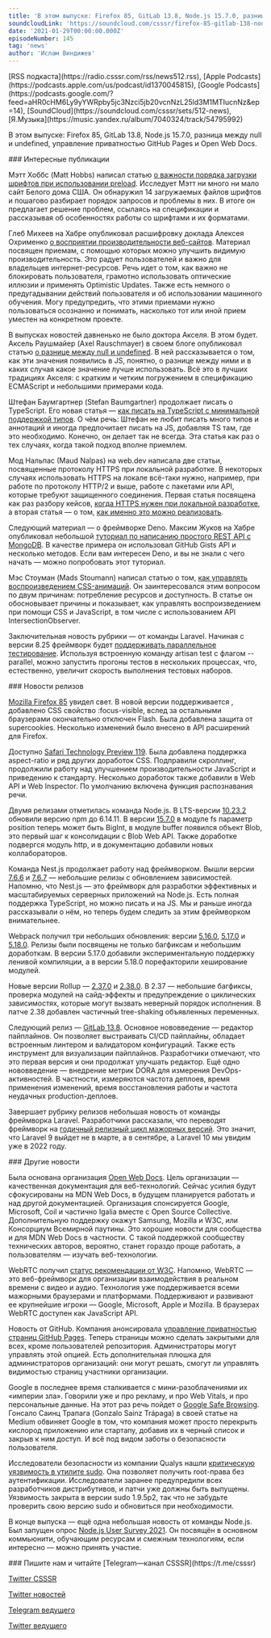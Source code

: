 ```yaml
---
title: 'В этом выпуске: Firefox 85, GitLab 13.8, Node.js 15.7.0, разница между null и undefined, управление приватностью GitHub Pages и Open Web Docs.'
soundcloudLink: 'https://soundcloud.com/csssr/firefox-85-gitlab-138-nodejs-1570-null-i-undefined-privatnost-github-pages-i-open-web-docs'
date: '2021-01-29T00:00:00.000Z'
episodeNumber: 145
tag: 'news'
author: 'Ислам Виндижев'
---
```


<Note>
  [RSS подкаста](https://radio.csssr.com/rss/news512.rss), [Apple Podcasts](https://podcasts.apple.com/us/podcast/id1370045815), [Google Podcasts](https://podcasts.google.com/?feed=aHR0cHM6Ly9yYWRpby5jc3Nzci5jb20vcnNzL25ld3M1MTIucnNz&ep=14), [SoundCloud](https://soundcloud.com/csssr/sets/512-news), [Я.Музыка](https://music.yandex.ru/album/7040324/track/54795992)
</Note>

В этом выпуске: Firefox 85, GitLab 13.8, Node.js 15.7.0, разница между null и undefined, управление приватностью GitHub Pages и Open Web Docs.

<ParagraphWithImage imageName="manWithLaptop" imageSide="right">
  ### Интересные публикации

Мэтт Хоббс (Matt Hobbs) написал статью [о важности порядка загрузки шрифтов при использовании preload](https://nooshu.github.io/blog/2021/01/23/the-importance-of-font-face-source-order-when-used-with-preload/). Исследует Мэтт ни много ни мало сайт Белого дома США. Он обнаружил 14 загружаемых файлов шрифтов и пошагово разбирает порядок запросов и проблемы в них. В итоге он предлагает решение проблем, ссылаясь на спецификации и рассказывая об особенностях работы со шрифтами и их форматами.
</ParagraphWithImage>

Глеб Михеев на Хабре опубликовал расшифровку доклада Алексея Охрименко [о восприятии производительности веб-сайтов](https://habr.com/ru/company/oleg-bunin/blog/538466/). Материал посвящен приемам, с помощью которых можно улучшить видимую производительность. Это радует пользователей и важно для владельцев интернет-ресурсов. Речь идет о том, как важно не блокировать пользователя, грамотно использовать оптические иллюзии и применять Optimistic Updates. Также есть немного о предугадывании действий пользователя и об использовании машинного обучения. Могу предупредить, что этими приемами нужно пользоваться осознанно и понимать, насколько тот или иной прием уместен на конкретном проекте.

В выпусках новостей давненько не было доктора Акселя. В этом будет. Аксель Раушмайер (Axel Rauschmayer) в своем блоге опубликовал статью [о разнице между null и undefined](https://2ality.com/2021/01/undefined-null-revisited.html). В ней рассказывается о том, как эти значения появились в JS, понятно, о разнице между ними и в каких случая какое значение лучше использовать. Всё это в лучших традициях Акселя: с кратким и четким погружением в спецификацию ECMAScript и небольшими примерами кода.

Штефан Баумгартнер (Stefan Baumgartner) продолжает писать о TypeScript. Его новая статья — [как писать на TypeScript с минимальной поддержкой типов](https://fettblog.eu/low-maintenance-types-typescript/). О чём речь: Штефан не любит писать много типов и аннотаций и иногда предпочитает писать на JS, добавляя TS там, где это необходимо. Конечно, он делает так не всегда. Эта статья как раз о тех случаях, когда такой подход вполне приемлем.

Мод Нальпаc (Maud Nalpas) на web.dev написала две статьи, посвященные протоколу HTTPS при локальной разработке. В некоторых случаях использовать HTTPS на локале всё-таки нужно, например, при работе по протоколу HTTP/2 и выше, работе с пакетами или API, которые требуют защищенного соединения. Первая статья посвящена как раз разбору кейсов, [когда HTTPS нужен при локальной разработке](https://web.dev/when-to-use-local-https/), а вторая статья — о том, [как именно это можно реализовать](https://web.dev/how-to-use-local-https/).

Следующий материал — о фреймворке Deno. Максим Жуков на Хабре опубликовал небольшой [туториал по написанию простого REST API с MongoDB](https://habr.com/ru/post/539212/). В качестве примера он использовал GitHub Gists API и несколько методов. Если вам интересен Deno, и вы не знали с чего начать — можно попробовать этот туториал.

Мэс Стоуман (Mads Stoumann) написал статью о том, [как управлять воспроизведением CSS-анимаций](https://css-tricks.com/how-to-play-and-pause-css-animations-with-css-custom-properties/). Он заинтересовался этим вопросом по двум причинам: потребление ресурсов и доступность. В статье он обосновывает причины и показывает, как управлять воспроизведением при помощи CSS и JavaScript, в том числе с использованием API IntersectionObserver.

Заключительная новость рубрики — от команды Laravel. Начиная с версии 8.25 фреймворк будет [поддерживать параллельное тестирование](https://laravel-news.com/parallel-testing). Используя встроенную команду artisan test с флагом --parallel, можно запустить прогоны тестов в нескольких процессах, что, естественно, увеличит скорость выполнения тестовых наборов.

<ParagraphWithImage imageName="laptopNews" imageSide="right">
  ### Новости релизов

[Mozilla Firefox 85](https://hacks.mozilla.org/2021/01/january-brings-us-firefox-85/) увидел свет. В новой версии поддерживается <link rel="preload">, добавлено CSS свойство :focus-visible, вслед за остальными браузерами окончательно отключен Flash. Была добавлена защита от supercookies. Несколько изменений было внесено в API расширений для Firefox.
</ParagraphWithImage>

Доступно [Safari Technology Preview 119](https://webkit.org/blog/11525/release-notes-for-safari-technology-preview-119/). Была добавлена поддержка aspect-ratio и ряд других доработок CSS. Подправили скроллинг, продолжили работу над улучшением производительности JavaScript и приведению к стандарту. Несколько доработок также добавили в Web API и Web Inspector. По умолчанию включена функция распознавания речи.

Двумя релизами отметилась команда Node.js. В LTS-версии [10.23.2](https://nodejs.org/en/blog/release/v10.23.2/) обновили версию npm до 6.14.11. В версии [15.7.0](https://nodejs.org/en/blog/release/v15.7.0/) в модуле fs параметр position теперь может быть BigInt, в модуле buffer появился объект Blob, это первый шаг к консолидации с Blob Web API. Также доработке подвергся модуль http, и в документацию добавили новых коллабораторов.

Команда Nest.js продолжает работу над фреймворком. Вышли версии [7.6.6](https://github.com/nestjs/nest/releases/tag/v7.6.6) и [7.6.7](https://github.com/nestjs/nest/releases/tag/v7.6.7) — небольшие релизы с обновлением зависимостей. Напомню, что Nest.js — это фреймворк для разработки эффективных и масштабируемых серверных приложений на Node.js. Есть полная поддержка TypeScript, но можно писать и на JS. Мы и раньше иногда рассказывали о нём, но теперь будем следить за этим фреймворком внимательнее.

Webpack получил три небольших обновления: версии [5.16.0](https://github.com/webpack/webpack/releases/tag/v5.16.0), [5.17.0](https://github.com/webpack/webpack/releases/tag/v5.17.0) и [5.18.0](https://github.com/webpack/webpack/releases/tag/v5.18.0). Релизы были посвящены не только багфиксам и небольшим доработкам. В версии 5.17.0 добавили экспериментальную поддержку ленивой компиляции, а в версии 5.18.0 порефакторили хеширование модулей.

Новые версии Rollup — [2.37.0](https://github.com/rollup/rollup/releases/tag/v2.37.0) и [2.38.0](https://github.com/rollup/rollup/releases/tag/v2.38.0). В 2.37 — небольшие багфиксы, проверка модулей на сайд-эффекты и предупреждение о циклических зависимостях, которые могут вызвать неверный порядок исполнения. В патче 2.38 добавлен частичный tree-shaking объявленных переменных.

Следующий релиз — [GitLab 13.8](https://about.gitlab.com/releases/2021/01/22/gitlab-13-8-released/). Основное нововведение — редактор пайплайнов. Он позволяет выстраивать CI/CD пайплайны, обладает встроенным линтером и валидатором конфигураций. Также есть инструмент для визуализации пайплайнов. Разработчики отмечают, что это первая версия и они продолжат улучшать редактор. Ещё одно нововведение — внедрение метрик DORA для измерения DevOps-активностей. В частности, измеряются частота деплоев, время применения изменений, время восстановления работы и частота неудачных production-деплоев.

Завершает рубрику релизов небольшая новость от команды фреймворка Laravel. Разработчики рассказали, что переводят фреймворк на [годичный релизный цикл мажорных версий](https://laravel-news.com/yearly-release-cycle). Это значит, что Laravel 9 выйдет не в марте, а в сентябре, а Laravel 10 мы увидим уже в 2022 году.

<ParagraphWithImage imageName="laptopDialog" imageSide="right">
  ### Другие новости

Была основана организация [Open Web Docs](https://opencollective.com/open-web-docs/updates/introducing-open-web-docs). Цель организации — качественная документация для веб-технологий. Сейчас усилия будут сфокусированы на MDN Web Docs, в будущем планируется работать и над другой документацией. Организация спонсируется Google, Microsoft, Coil и частично Igalia вместе с Open Source Collective. Дополнительную поддержку окажут Samsung, Mozilla и W3C, или Консорциум Всемирной паутины. Это хорошие новости для сообщества и для MDN Web Docs в частности. С такой поддержкой сообществу технических авторов, вероятно, станет гораздо проще работать, а пользователям — изучать веб-технологии.
</ParagraphWithImage>

WebRTC получил [статус рекомендации от W3C](https://www.w3.org/2021/01/pressrelease-webrtc-rec.html.en). Напомню, WebRTC — это веб-фреймворк для организации взаимодействия в реальном времени с видео и аудио. Технология уже поддерживается всеми мажорными браузерами и платформами. Поддерживают и развивают ее крупнейшие игроки — Google, Microsoft, Apple и Mozilla. В браузерах WebRTC доступен как JavaScript API.

Новость от GitHub. Компания анонсировала [управление приватностью страниц GitHub Pages](https://github.blog/changelog/2021-01-21-access-control-for-github-pages/). Теперь страницы можно сделать закрытыми для всех, кроме пользователей репозитория. Администраторы могут управлять этой опцией. Есть дополнительная плюшка для администраторов организаций: они могут решать, смогут ли управлять видимостью страниц участники организации.

Google в последнее время сталкивается с мини-разоблачениями их «империи зла». Говорили уже и про рекламу, и про Web Vitals, и про персональные данные. На этот раз речь пойдет о [Google Safe Browsing](https://gomox.medium.com/google-safe-browsing-can-kill-your-startup-7d73c474b98d). Гонсало Саинц Трапага (Gonzalo Sainz Trápaga) в своей статье на Medium обвиняет Google в том, что компания может просто перекрыть кислород приложению или стартапу, добавив их в черный список и закрыв к ним доступ. И всё под видом заботы о безопасности пользователя.

Исследователи безопасности из компании Qualys нашли [критическую уязвимость в утилите sudo](https://blog.qualys.com/vulnerabilities-research/2021/01/26/cve-2021-3156-heap-based-buffer-overflow-in-sudo-baron-samedit). Она позволяет получить root-права без аутентификации. Исследователи заранее предупредили всех разработчиков дистрибутивов, и патчи уже должны быть выпущены. Уязвимость закрыта в версии sudo 1.9.5p2, так что не забудьте проверить свою версию sudo и обновиться при необходимости.

В конце выпуска — ещё одна небольшая новость от команды Node.js. Был запущен опрос [Node.js User Survey 2021](https://www.surveymonkey.com/r/nodesurvey21). Он посвящён в основном коммьюнити, обучающим ресурсам и смежным технологиям, если интересно — можно принять участие.

<Note>
  ### Пишите нам и читайте
  [Telegram—канал CSSSR](https://t.me/csssr)

  [Twitter CSSSR](https://twitter.com/csssr_dev)

  [Twitter новостей](https://twitter.com/csssr_news)

  [Telegram ведущего](https://t.me/Vindizh)

  [Twitter ведущего](https://twitter.com/Vindizh)
</Note>
